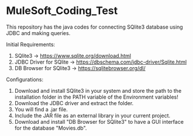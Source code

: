 # MuleSoft_Coding_Test
This repository has the java codes for connecting SQlite3 database using JDBC and making queries.

Initial Requirements:

1. SQlite3 -> https://www.sqlite.org/download.html
2. JDBC Driver for SQlite -> https://dbschema.com/jdbc-driver/Sqlite.html
3. DB Browser for SQlite3 -> https://sqlitebrowser.org/dl/

Configurations:

1. Download and install SQlite3 in your system and store the path to the installation folder in the PATH variable of the Environment variables!
2. Download the JDBC driver and extract the folder.
3. You will find a .jar file.
4. Include the JAR file as an external library in your current project.
5. Download and install "DB Browser for SQlite3" to have a GUI interface for the database "Movies.db".
